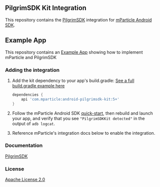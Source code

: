 ## PilgrimSDK Kit Integration

This repository contains the [PilgrimSDK](https://enterprise.foursquare.com/products/pilgrim) integration for [mParticle Android SDK](https://github.com/mParticle/mparticle-android-sdk).

## Example App
This repository contains an [Example App](https://github.com/foursquare/mparticle-android-integration-example/tree/feature/pilgrim-sdk-integration/example) showing how to implement mParticle and PilgrimSDK

### Adding the integration

1. Add the kit dependency to your app's build.gradle:
    [See a full build.gradle example here](https://github.com/foursquare/mparticle-android-integration-example/blob/feature/pilgrim-sdk-integration/example/build.gradle)

    ```groovy
    dependencies {
        api 'com.mparticle:android-pilgrimsdk-kit:5+'
    }
    ```


2. Follow the mParticle Android SDK [quick-start](https://github.com/mParticle/mparticle-android-sdk), then rebuild and launch your app, and verify that you see `"PilgrimSDKKit detected"` in the output of `adb logcat`.

3. Reference mParticle's integration docs below to enable the integration.

### Documentation

[PilgrimSDK](https://developer.foursquare.com/docs/pilgrim-sdk/quickstart#android)

### License

[Apache License 2.0](http://www.apache.org/licenses/LICENSE-2.0)
